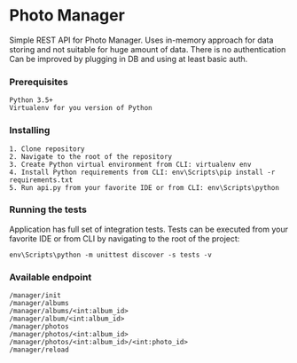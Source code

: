 # Photo Manager
Simple REST API for Photo Manager. Uses in-memory approach for data storing and not suitable for huge amount of data.
There is no authentication
Can be improved by plugging in DB and using at least basic auth. 
### Prerequisites
```
Python 3.5+
Virtualenv for you version of Python
```
### Installing
```
1. Clone repository
2. Navigate to the root of the repository
3. Create Python virtual environment from CLI: virtualenv env
4. Install Python requirements from CLI: env\Scripts\pip install -r requirements.txt
5. Run api.py from your favorite IDE or from CLI: env\Scripts\python 
```

### Running the tests

Application has full set of integration tests.
Tests can be executed from your favorite IDE or from CLI by navigating to the root of the project: 
```
env\Scripts\python -m unittest discover -s tests -v
```
### Available endpoint
```
/manager/init
/manager/albums
/manager/albums/<int:album_id>
/manager/album/<int:album_id>
/manager/photos
/manager/photos/<int:album_id>
/manager/photos/<int:album_id>/<int:photo_id>
/manager/reload
```